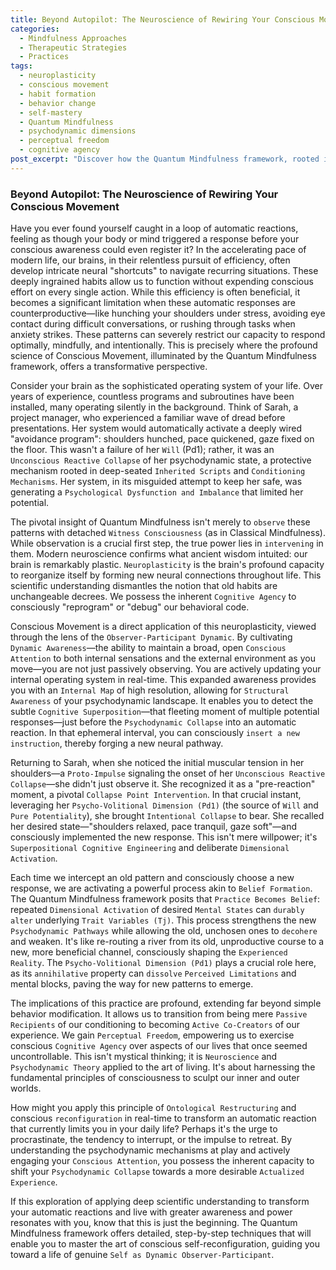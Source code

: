 ```yaml
---
title: Beyond Autopilot: The Neuroscience of Rewiring Your Conscious Movement
categories:
  - Mindfulness Approaches
  - Therapeutic Strategies
  - Practices
tags:
  - neuroplasticity
  - conscious movement
  - habit formation
  - behavior change
  - self-mastery
  - Quantum Mindfulness
  - psychodynamic dimensions
  - perceptual freedom
  - cognitive agency
post_excerpt: "Discover how the Quantum Mindfulness framework, rooted in neuroplasticity, empowers you to break free from automatic reactions. Learn to leverage 'dynamic awareness' and 'intentional collapse' to reprogram deeply ingrained behavioral patterns and actively co-create your experienced reality."
---
```


### Beyond Autopilot: The Neuroscience of Rewiring Your Conscious Movement

Have you ever found yourself caught in a loop of automatic reactions, feeling as though your body or mind triggered a response before your conscious awareness could even register it? In the accelerating pace of modern life, our brains, in their relentless pursuit of efficiency, often develop intricate neural "shortcuts" to navigate recurring situations. These deeply ingrained habits allow us to function without expending conscious effort on every single action. While this efficiency is often beneficial, it becomes a significant limitation when these automatic responses are counterproductive—like hunching your shoulders under stress, avoiding eye contact during difficult conversations, or rushing through tasks when anxiety strikes. These patterns can severely restrict our capacity to respond optimally, mindfully, and intentionally. This is precisely where the profound science of Conscious Movement, illuminated by the Quantum Mindfulness framework, offers a transformative perspective.

Consider your brain as the sophisticated operating system of your life. Over years of experience, countless programs and subroutines have been installed, many operating silently in the background. Think of Sarah, a project manager, who experienced a familiar wave of dread before presentations. Her system would automatically activate a deeply wired "avoidance program": shoulders hunched, pace quickened, gaze fixed on the floor. This wasn't a failure of her `Will` (Pd1); rather, it was an `Unconscious Reactive Collapse` of her psychodynamic state, a protective mechanism rooted in deep-seated `Inherited Scripts` and `Conditioning Mechanisms`. Her system, in its misguided attempt to keep her safe, was generating a `Psychological Dysfunction and Imbalance` that limited her potential.

The pivotal insight of Quantum Mindfulness isn't merely to `observe` these patterns with detached `Witness Consciousness` (as in Classical Mindfulness). While observation is a crucial first step, the true power lies in `intervening` in them. Modern neuroscience confirms what ancient wisdom intuited: our brain is remarkably plastic. `Neuroplasticity` is the brain's profound capacity to reorganize itself by forming new neural connections throughout life. This scientific understanding dismantles the notion that old habits are unchangeable decrees. We possess the inherent `Cognitive Agency` to consciously "reprogram" or "debug" our behavioral code.

Conscious Movement is a direct application of this neuroplasticity, viewed through the lens of the `Observer-Participant Dynamic`. By cultivating `Dynamic Awareness`—the ability to maintain a broad, open `Conscious Attention` to both internal sensations and the external environment as you move—you are not just passively observing. You are actively updating your internal operating system in real-time. This expanded awareness provides you with an `Internal Map` of high resolution, allowing for `Structural Awareness` of your psychodynamic landscape. It enables you to detect the subtle `Cognitive Superposition`—that fleeting moment of multiple potential responses—just before the `Psychodynamic Collapse` into an automatic reaction. In that ephemeral interval, you can consciously `insert a new instruction`, thereby forging a new neural pathway.

Returning to Sarah, when she noticed the initial muscular tension in her shoulders—a `Proto-Impulse` signaling the onset of her `Unconscious Reactive Collapse`—she didn't just observe it. She recognized it as a "pre-reaction" moment, a pivotal `Collapse Point Intervention`. In that crucial instant, leveraging her `Psycho-Volitional Dimension (Pd1)` (the source of `Will` and `Pure Potentiality`), she brought `Intentional Collapse` to bear. She recalled her desired state—"shoulders relaxed, pace tranquil, gaze soft"—and consciously implemented the new response. This isn't mere willpower; it's `Superpositional Cognitive Engineering` and deliberate `Dimensional Activation`.

Each time we intercept an old pattern and consciously choose a new response, we are activating a powerful process akin to `Belief Formation`. The Quantum Mindfulness framework posits that `Practice Becomes Belief`: repeated `Dimensional Activation` of desired `Mental States` can `durably alter` underlying `Trait Variables (Tj)`. This process strengthens the new `Psychodynamic Pathways` while allowing the old, unchosen ones to `decohere` and weaken. It's like re-routing a river from its old, unproductive course to a new, more beneficial channel, consciously shaping the `Experienced Reality`. The `Psycho-Volitional Dimension (Pd1)` plays a crucial role here, as its `annihilative` property can `dissolve` `Perceived Limitations` and mental blocks, paving the way for new patterns to emerge.

The implications of this practice are profound, extending far beyond simple behavior modification. It allows us to transition from being mere `Passive Recipients` of our conditioning to becoming `Active Co-Creators` of our experience. We gain `Perceptual Freedom`, empowering us to exercise conscious `Cognitive Agency` over aspects of our lives that once seemed uncontrollable. This isn't mystical thinking; it is `Neuroscience` and `Psychodynamic Theory` applied to the art of living. It's about harnessing the fundamental principles of consciousness to sculpt our inner and outer worlds.

How might you apply this principle of `Ontological Restructuring` and conscious `reconfiguration` in real-time to transform an automatic reaction that currently limits you in your daily life? Perhaps it's the urge to procrastinate, the tendency to interrupt, or the impulse to retreat. By understanding the psychodynamic mechanisms at play and actively engaging your `Conscious Attention`, you possess the inherent capacity to shift your `Psychodynamic Collapse` towards a more desirable `Actualized Experience`.

If this exploration of applying deep scientific understanding to transform your automatic reactions and live with greater awareness and power resonates with you, know that this is just the beginning. The Quantum Mindfulness framework offers detailed, step-by-step techniques that will enable you to master the art of conscious self-reconfiguration, guiding you toward a life of genuine `Self as Dynamic Observer-Participant`.